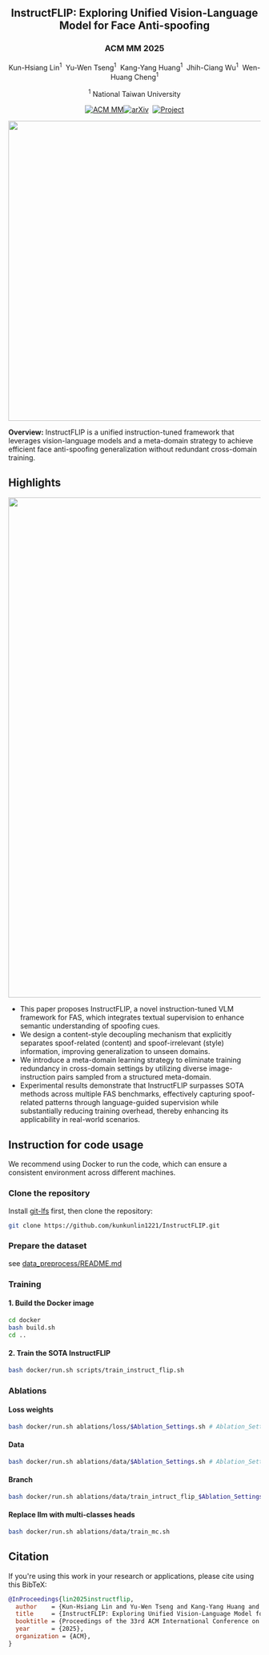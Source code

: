<div align="center">
<h2>InstructFLIP: Exploring Unified Vision-Language Model for Face Anti-spoofing</h2>
<h3>ACM MM 2025</h3>

Kun-Hsiang Lin<sup>1</sup>&nbsp; Yu-Wen Tseng<sup>1</sup>&nbsp; Kang-Yang Huang<sup>1</sup>&nbsp; Jhih-Ciang Wu<sup>1</sup>&nbsp; Wen-Huang Cheng<sup>1</sup>

<sup>1</sup> National Taiwan University

[![ACM MM]()]()[![arXiv]()]()&nbsp; [![Project]()]()

<img src="docs/imgs/teaser.png" width="600">

</div>

**Overview:** InstructFLIP is a unified instruction-tuned framework that leverages vision-language models and a meta-domain strategy to achieve efficient face anti-spoofing generalization without redundant cross-domain training.

## Highlights

<img src="docs/imgs/framework.png" width="1000">

- This paper proposes InstructFLIP, a novel instruction-tuned VLM framework for FAS, which integrates textual supervision to enhance semantic understanding of spoofing cues.
- We design a content-style decoupling mechanism that explicitly separates spoof-related (content) and spoof-irrelevant (style) information, improving generalization to unseen domains.
- We introduce a meta-domain learning strategy to eliminate training redundancy in cross-domain settings by utilizing diverse image-instruction pairs sampled from a structured meta-domain.
- Experimental results demonstrate that InstructFLIP surpasses SOTA methods across multiple FAS benchmarks, effectively capturing spoof-related patterns through language-guided supervision while substantially reducing training overhead, thereby enhancing its applicability in real-world scenarios.

## Instruction for code usage

We recommend using Docker to run the code, which can ensure a consistent environment across different machines.

### Clone the repository

Install [git-lfs](https://git-lfs.github.com/) first, then clone the repository:

```bash
git clone https://github.com/kunkunlin1221/InstructFLIP.git
```

### Prepare the dataset

see [data_preprocess/README.md](data_preprocess/README.md)

### Training

#### 1. Build the Docker image

```bash
cd docker
bash build.sh
cd ..
```

#### 2. Train the SOTA InstructFLIP

```bash
bash docker/run.sh scripts/train_instruct_flip.sh
```

### Ablations

#### Loss weights

```bash
bash docker/run.sh ablations/loss/$Ablation_Settings.sh # Ablation_Settings: The script name in ablations/loss
```

#### Data

```bash
bash docker/run.sh ablations/data/$Ablation_Settings.sh # Ablation_Settings: The script name in ablations/data
```

#### Branch

```bash
bash docker/run.sh ablations/data/train_intruct_flip_$Ablation_Settings.sh # Ablation_Settings: The script name in ablations/branch
```

#### Replace llm with multi-classes heads

```bash
bash docker/run.sh ablations/data/train_mc.sh
```

## Citation

If you're using this work in your research or applications, please cite using this BibTeX:

```bibtex
@InProceedings{lin2025instructflip,
  author    = {Kun-Hsiang Lin and Yu-Wen Tseng and Kang-Yang Huang and Jhih-Ciang Wu and Wen-Huang Cheng},
  title     = {InstructFLIP: Exploring Unified Vision-Language Model for Face Anti-spoofing},
  booktitle = {Proceedings of the 33rd ACM International Conference on Multimedia},
  year      = {2025},
  organization = {ACM},
}
```
